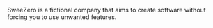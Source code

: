 SweeZero is a fictional company that aims to create software without forcing you to use unwanted features.
